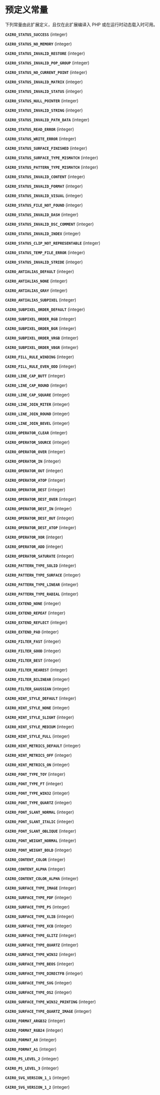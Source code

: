 预定义常量
==========

下列常量由此扩展定义，且仅在此扩展编译入 PHP 或在运行时动态载入时可用。

**`CAIRO_STATUS_SUCCESS`** (<span class="type">integer</span>)  
<span class="simpara"> </span>

**`CAIRO_STATUS_NO_MEMORY`** (<span class="type">integer</span>)  
<span class="simpara"> </span>

**`CAIRO_STATUS_INVALID_RESTORE`** (<span class="type">integer</span>)  
<span class="simpara"> </span>

**`CAIRO_STATUS_INVALID_POP_GROUP`** (<span class="type">integer</span>)  
<span class="simpara"> </span>

**`CAIRO_STATUS_NO_CURRENT_POINT`** (<span class="type">integer</span>)  
<span class="simpara"> </span>

**`CAIRO_STATUS_INVALID_MATRIX`** (<span class="type">integer</span>)  
<span class="simpara"> </span>

**`CAIRO_STATUS_INVALID_STATUS`** (<span class="type">integer</span>)  
<span class="simpara"> </span>

**`CAIRO_STATUS_NULL_POINTER`** (<span class="type">integer</span>)  
<span class="simpara"> </span>

**`CAIRO_STATUS_INVALID_STRING`** (<span class="type">integer</span>)  
<span class="simpara"> </span>

**`CAIRO_STATUS_INVALID_PATH_DATA`** (<span class="type">integer</span>)  
<span class="simpara"> </span>

**`CAIRO_STATUS_READ_ERROR`** (<span class="type">integer</span>)  
<span class="simpara"> </span>

**`CAIRO_STATUS_WRITE_ERROR`** (<span class="type">integer</span>)  
<span class="simpara"> </span>

**`CAIRO_STATUS_SURFACE_FINISHED`** (<span class="type">integer</span>)  
<span class="simpara"> </span>

**`CAIRO_STATUS_SURFACE_TYPE_MISMATCH`** (<span class="type">integer</span>)  
<span class="simpara"> </span>

**`CAIRO_STATUS_PATTERN_TYPE_MISMATCH`** (<span class="type">integer</span>)  
<span class="simpara"> </span>

**`CAIRO_STATUS_INVALID_CONTENT`** (<span class="type">integer</span>)  
<span class="simpara"> </span>

**`CAIRO_STATUS_INVALID_FORMAT`** (<span class="type">integer</span>)  
<span class="simpara"> </span>

**`CAIRO_STATUS_INVALID_VISUAL`** (<span class="type">integer</span>)  
<span class="simpara"> </span>

**`CAIRO_STATUS_FILE_NOT_FOUND`** (<span class="type">integer</span>)  
<span class="simpara"> </span>

**`CAIRO_STATUS_INVALID_DASH`** (<span class="type">integer</span>)  
<span class="simpara"> </span>

**`CAIRO_STATUS_INVALID_DSC_COMMENT`** (<span class="type">integer</span>)  
<span class="simpara"> </span>

**`CAIRO_STATUS_INVALID_INDEX`** (<span class="type">integer</span>)  
<span class="simpara"> </span>

**`CAIRO_STATUS_CLIP_NOT_REPRESENTABLE`** (<span class="type">integer</span>)  
<span class="simpara"> </span>

**`CAIRO_STATUS_TEMP_FILE_ERROR`** (<span class="type">integer</span>)  
<span class="simpara"> </span>

**`CAIRO_STATUS_INVALID_STRIDE`** (<span class="type">integer</span>)  
<span class="simpara"> </span>

**`CAIRO_ANTIALIAS_DEFAULT`** (<span class="type">integer</span>)  
<span class="simpara"> </span>

**`CAIRO_ANTIALIAS_NONE`** (<span class="type">integer</span>)  
<span class="simpara"> </span>

**`CAIRO_ANTIALIAS_GRAY`** (<span class="type">integer</span>)  
<span class="simpara"> </span>

**`CAIRO_ANTIALIAS_SUBPIXEL`** (<span class="type">integer</span>)  
<span class="simpara"> </span>

**`CAIRO_SUBPIXEL_ORDER_DEFAULT`** (<span class="type">integer</span>)  
<span class="simpara"> </span>

**`CAIRO_SUBPIXEL_ORDER_RGB`** (<span class="type">integer</span>)  
<span class="simpara"> </span>

**`CAIRO_SUBPIXEL_ORDER_BGR`** (<span class="type">integer</span>)  
<span class="simpara"> </span>

**`CAIRO_SUBPIXEL_ORDER_VRGB`** (<span class="type">integer</span>)  
<span class="simpara"> </span>

**`CAIRO_SUBPIXEL_ORDER_VBGR`** (<span class="type">integer</span>)  
<span class="simpara"> </span>

**`CAIRO_FILL_RULE_WINDING`** (<span class="type">integer</span>)  
<span class="simpara"> </span>

**`CAIRO_FILL_RULE_EVEN_ODD`** (<span class="type">integer</span>)  
<span class="simpara"> </span>

**`CAIRO_LINE_CAP_BUTT`** (<span class="type">integer</span>)  
<span class="simpara"> </span>

**`CAIRO_LINE_CAP_ROUND`** (<span class="type">integer</span>)  
<span class="simpara"> </span>

**`CAIRO_LINE_CAP_SQUARE`** (<span class="type">integer</span>)  
<span class="simpara"> </span>

**`CAIRO_LINE_JOIN_MITER`** (<span class="type">integer</span>)  
<span class="simpara"> </span>

**`CAIRO_LINE_JOIN_ROUND`** (<span class="type">integer</span>)  
<span class="simpara"> </span>

**`CAIRO_LINE_JOIN_BEVEL`** (<span class="type">integer</span>)  
<span class="simpara"> </span>

**`CAIRO_OPERATOR_CLEAR`** (<span class="type">integer</span>)  
<span class="simpara"> </span>

**`CAIRO_OPERATOR_SOURCE`** (<span class="type">integer</span>)  
<span class="simpara"> </span>

**`CAIRO_OPERATOR_OVER`** (<span class="type">integer</span>)  
<span class="simpara"> </span>

**`CAIRO_OPERATOR_IN`** (<span class="type">integer</span>)  
<span class="simpara"> </span>

**`CAIRO_OPERATOR_OUT`** (<span class="type">integer</span>)  
<span class="simpara"> </span>

**`CAIRO_OPERATOR_ATOP`** (<span class="type">integer</span>)  
<span class="simpara"> </span>

**`CAIRO_OPERATOR_DEST`** (<span class="type">integer</span>)  
<span class="simpara"> </span>

**`CAIRO_OPERATOR_DEST_OVER`** (<span class="type">integer</span>)  
<span class="simpara"> </span>

**`CAIRO_OPERATOR_DEST_IN`** (<span class="type">integer</span>)  
<span class="simpara"> </span>

**`CAIRO_OPERATOR_DEST_OUT`** (<span class="type">integer</span>)  
<span class="simpara"> </span>

**`CAIRO_OPERATOR_DEST_ATOP`** (<span class="type">integer</span>)  
<span class="simpara"> </span>

**`CAIRO_OPERATOR_XOR`** (<span class="type">integer</span>)  
<span class="simpara"> </span>

**`CAIRO_OPERATOR_ADD`** (<span class="type">integer</span>)  
<span class="simpara"> </span>

**`CAIRO_OPERATOR_SATURATE`** (<span class="type">integer</span>)  
<span class="simpara"> </span>

**`CAIRO_PATTERN_TYPE_SOLID`** (<span class="type">integer</span>)  
<span class="simpara"> </span>

**`CAIRO_PATTERN_TYPE_SURFACE`** (<span class="type">integer</span>)  
<span class="simpara"> </span>

**`CAIRO_PATTERN_TYPE_LINEAR`** (<span class="type">integer</span>)  
<span class="simpara"> </span>

**`CAIRO_PATTERN_TYPE_RADIAL`** (<span class="type">integer</span>)  
<span class="simpara"> </span>

**`CAIRO_EXTEND_NONE`** (<span class="type">integer</span>)  
<span class="simpara"> </span>

**`CAIRO_EXTEND_REPEAT`** (<span class="type">integer</span>)  
<span class="simpara"> </span>

**`CAIRO_EXTEND_REFLECT`** (<span class="type">integer</span>)  
<span class="simpara"> </span>

**`CAIRO_EXTEND_PAD`** (<span class="type">integer</span>)  
<span class="simpara"> </span>

**`CAIRO_FILTER_FAST`** (<span class="type">integer</span>)  
<span class="simpara"> </span>

**`CAIRO_FILTER_GOOD`** (<span class="type">integer</span>)  
<span class="simpara"> </span>

**`CAIRO_FILTER_BEST`** (<span class="type">integer</span>)  
<span class="simpara"> </span>

**`CAIRO_FILTER_NEAREST`** (<span class="type">integer</span>)  
<span class="simpara"> </span>

**`CAIRO_FILTER_BILINEAR`** (<span class="type">integer</span>)  
<span class="simpara"> </span>

**`CAIRO_FILTER_GAUSSIAN`** (<span class="type">integer</span>)  
<span class="simpara"> </span>

**`CAIRO_HINT_STYLE_DEFAULT`** (<span class="type">integer</span>)  
<span class="simpara"> </span>

**`CAIRO_HINT_STYLE_NONE`** (<span class="type">integer</span>)  
<span class="simpara"> </span>

**`CAIRO_HINT_STYLE_SLIGHT`** (<span class="type">integer</span>)  
<span class="simpara"> </span>

**`CAIRO_HINT_STYLE_MEDIUM`** (<span class="type">integer</span>)  
<span class="simpara"> </span>

**`CAIRO_HINT_STYLE_FULL`** (<span class="type">integer</span>)  
<span class="simpara"> </span>

**`CAIRO_HINT_METRICS_DEFAULT`** (<span class="type">integer</span>)  
<span class="simpara"> </span>

**`CAIRO_HINT_METRICS_OFF`** (<span class="type">integer</span>)  
<span class="simpara"> </span>

**`CAIRO_HINT_METRICS_ON`** (<span class="type">integer</span>)  
<span class="simpara"> </span>

**`CAIRO_FONT_TYPE_TOY`** (<span class="type">integer</span>)  
<span class="simpara"> </span>

**`CAIRO_FONT_TYPE_FT`** (<span class="type">integer</span>)  
<span class="simpara"> </span>

**`CAIRO_FONT_TYPE_WIN32`** (<span class="type">integer</span>)  
<span class="simpara"> </span>

**`CAIRO_FONT_TYPE_QUARTZ`** (<span class="type">integer</span>)  
<span class="simpara"> </span>

**`CAIRO_FONT_SLANT_NORMAL`** (<span class="type">integer</span>)  
<span class="simpara"> </span>

**`CAIRO_FONT_SLANT_ITALIC`** (<span class="type">integer</span>)  
<span class="simpara"> </span>

**`CAIRO_FONT_SLANT_OBLIQUE`** (<span class="type">integer</span>)  
<span class="simpara"> </span>

**`CAIRO_FONT_WEIGHT_NORMAL`** (<span class="type">integer</span>)  
<span class="simpara"> </span>

**`CAIRO_FONT_WEIGHT_BOLD`** (<span class="type">integer</span>)  
<span class="simpara"> </span>

**`CAIRO_CONTENT_COLOR`** (<span class="type">integer</span>)  
<span class="simpara"> </span>

**`CAIRO_CONTENT_ALPHA`** (<span class="type">integer</span>)  
<span class="simpara"> </span>

**`CAIRO_CONTENT_COLOR_ALPHA`** (<span class="type">integer</span>)  
<span class="simpara"> </span>

**`CAIRO_SURFACE_TYPE_IMAGE`** (<span class="type">integer</span>)  
<span class="simpara"> </span>

**`CAIRO_SURFACE_TYPE_PDF`** (<span class="type">integer</span>)  
<span class="simpara"> </span>

**`CAIRO_SURFACE_TYPE_PS`** (<span class="type">integer</span>)  
<span class="simpara"> </span>

**`CAIRO_SURFACE_TYPE_XLIB`** (<span class="type">integer</span>)  
<span class="simpara"> </span>

**`CAIRO_SURFACE_TYPE_XCB`** (<span class="type">integer</span>)  
<span class="simpara"> </span>

**`CAIRO_SURFACE_TYPE_GLITZ`** (<span class="type">integer</span>)  
<span class="simpara"> </span>

**`CAIRO_SURFACE_TYPE_QUARTZ`** (<span class="type">integer</span>)  
<span class="simpara"> </span>

**`CAIRO_SURFACE_TYPE_WIN32`** (<span class="type">integer</span>)  
<span class="simpara"> </span>

**`CAIRO_SURFACE_TYPE_BEOS`** (<span class="type">integer</span>)  
<span class="simpara"> </span>

**`CAIRO_SURFACE_TYPE_DIRECTFB`** (<span class="type">integer</span>)  
<span class="simpara"> </span>

**`CAIRO_SURFACE_TYPE_SVG`** (<span class="type">integer</span>)  
<span class="simpara"> </span>

**`CAIRO_SURFACE_TYPE_OS2`** (<span class="type">integer</span>)  
<span class="simpara"> </span>

**`CAIRO_SURFACE_TYPE_WIN32_PRINTING`** (<span class="type">integer</span>)  
<span class="simpara"> </span>

**`CAIRO_SURFACE_TYPE_QUARTZ_IMAGE`** (<span class="type">integer</span>)  
<span class="simpara"> </span>

**`CAIRO_FORMAT_ARGB32`** (<span class="type">integer</span>)  
<span class="simpara"> </span>

**`CAIRO_FORMAT_RGB24`** (<span class="type">integer</span>)  
<span class="simpara"> </span>

**`CAIRO_FORMAT_A8`** (<span class="type">integer</span>)  
<span class="simpara"> </span>

**`CAIRO_FORMAT_A1`** (<span class="type">integer</span>)  
<span class="simpara"> </span>

**`CAIRO_PS_LEVEL_2`** (<span class="type">integer</span>)  
<span class="simpara"> </span>

**`CAIRO_PS_LEVEL_3`** (<span class="type">integer</span>)  
<span class="simpara"> </span>

**`CAIRO_SVG_VERSION_1_1`** (<span class="type">integer</span>)  
<span class="simpara"> </span>

**`CAIRO_SVG_VERSION_1_2`** (<span class="type">integer</span>)  
<span class="simpara"> </span>
